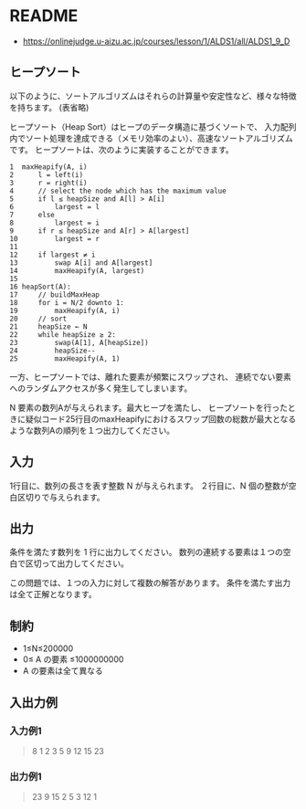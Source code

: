 # README
- <https://onlinejudge.u-aizu.ac.jp/courses/lesson/1/ALDS1/all/ALDS1_9_D>
## ヒープソート
以下のように、ソートアルゴリズムはそれらの計算量や安定性など、様々な特徴を持ちます。
(表省略)

ヒープソート（Heap Sort）はヒープのデータ構造に基づくソートで、
入力配列内でソート処理を達成できる（メモリ効率のよい）、高速なソートアルゴリズムです。
ヒープソートは、次のように実装することができます。

```
1  maxHeapify(A, i)
2      l = left(i)
3      r = right(i)
4      // select the node which has the maximum value
5      if l ≤ heapSize and A[l] > A[i]
6          largest = l
7      else
8          largest = i
9      if r ≤ heapSize and A[r] > A[largest]
10         largest = r
11
12     if largest ≠ i
13         swap A[i] and A[largest]
14         maxHeapify(A, largest)
15
16 heapSort(A):
17     // buildMaxHeap
18     for i = N/2 downto 1:
19         maxHeapify(A, i)
20     // sort
21     heapSize ← N
22     while heapSize ≥ 2:
23         swap(A[1], A[heapSize])
24         heapSize--
25         maxHeapify(A, 1)
```

一方、ヒープソートでは、離れた要素が頻繁にスワップされ、
連続でない要素へのランダムアクセスが多く発生してしまいます。

N 要素の数列Aが与えられます。最大ヒープを満たし、
ヒープソートを行ったときに疑似コード25行目のmaxHeapifyにおけるスワップ回数の総数が最大となるような数列Aの順列を１つ出力してください。
## 入力
1行目に、数列の長さを表す整数 N が与えられます。
２行目に、N 個の整数が空白区切りで与えられます。
## 出力
条件を満たす数列を 1 行に出力してください。
数列の連続する要素は１つの空白で区切って出力してください。

この問題では、１つの入力に対して複数の解答があります。
条件を満たす出力は全て正解となります。
## 制約
- 1≤N≤200000
- 0≤ A の要素 ≤1000000000
- A の要素は全て異なる

## 入出力例
### 入力例1
>8
>1 2 3 5 9 12 15 23
### 出力例1
>23 9 15 2 5 3 12 1
